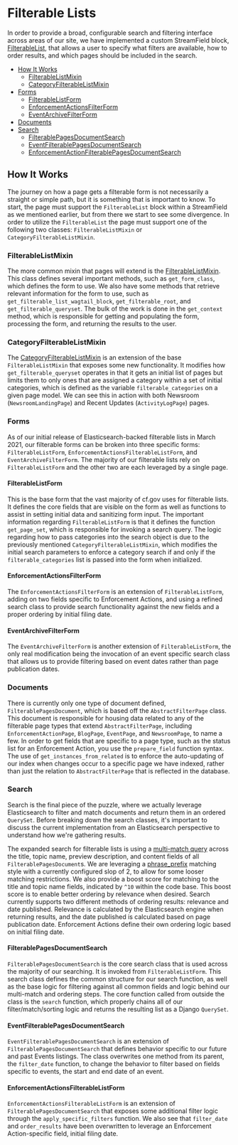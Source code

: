 # Filterable Lists

In order to provide a broad, configurable search and filtering interface across areas of our site, we have implemented a custom StreamField block, [FilterableList](https://github.com/cfpb/consumerfinance.gov/blob/main/cfgov/v1/atomic_elements/organisms.py#L802), that allows a user to specify what filters are available, how to order results, and which pages should be included in the search.

- [How It Works](#how-it-works)
    - [FilterableListMixin](#filterablelistmixin)
    - [CategoryFilterableListMixin](#categoryfilterablelistmixin)
- [Forms](#forms)
    - [FilterableListForm](#filterablelistform)
    - [EnforcementActionsFilterForm](#enforcementactionsfilterform)
    - [EventArchiveFilterForm](#eventarchivefilterform)
- [Documents](#documents)
- [Search](#search)
    - [FilterablePagesDocumentSearch](#filterablepagesdocumentsearch)
    - [EventFilterablePagesDocumentSearch](#eventfilterablepagesdocumentsearch)
    - [EnforcementActionFilterablePagesDocumentSearch](#enforcementactionfilterablepagesdocumentsearch)

## How It Works

The journey on how a page gets a filterable form is not necessarily a straight or simple path, but it is something that is important to know. To start, the page must support the `FilterableList` block within a StreamField as we mentioned earlier, but from there we start to see some divergence. In order to utilize the `FilterableList` the page must support one of the following two classes: `FilterableListMixin` or `CategoryFilterableListMixin`.

### FilterableListMixin

The more common mixin that pages will extend is the [FilterableListMixin](https://github.com/cfpb/consumerfinance.gov/blob/main/cfgov/v1/models/filterable_list_mixins.py#L15). This class defines several important methods, such as `get_form_class`, which defines the form to use. We also have some methods that retrieve relevant information for the form to use, such as `get_filterable_list_wagtail_block`, `get_filterable_root`, and `get_filterable_queryset`. The bulk of the work is done in the `get_context` method, which is responsible for getting and populating the form, processing the form, and returning the results to the user.

### CategoryFilterableListMixin

The [CategoryFilterableListMixin](https://github.com/cfpb/consumerfinance.gov/blob/main/cfgov/v1/models/filterable_list_mixins.py#L199) is an extension of the base `FilterableListMixin` that exposes some new functionality. It modifies how `get_filterable_queryset` operates in that it gets an initial list of pages but limits them to only ones that are assigned a category within a set of initial categories, which is defined as the variable `filterable_categories` on a given page model. We can see this in action with both Newsroom (`NewsroomLandingPage`) and Recent Updates (`ActivityLogPage`) pages.

### Forms

As of our initial release of Elasticsearch-backed filterable lists in March 2021, our filterable forms can be broken into three specific forms: `FilterableListForm`, `EnforcementActionsFilterableListForm`, and `EventArchiveFilterForm`. The majority of our filterable lists rely on `FilterableListForm` and the other two are each leveraged by a single page.

#### FilterableListForm

This is the base form that the vast majority of cf.gov uses for filterable lists. It defines the core fields that are visible on the form as well as functions to assist in setting initial data and sanitizing form input. The important information regarding `FilterableListForm` is that it defines the function `get_page_set`, which is responsible for invoking a search query. The logic regarding how to pass categories into the search object is due to the previously mentioned `CategoryFilterableListMixin`, which modifies the initial search parameters to enforce a category search if and only if the `filterable_categories` list is passed into the form when initialized.

#### EnforcementActionsFilterForm

The `EnforcementActionsFilterForm` is an extension of `FilterableListForm`, adding on two fields specific to Enforcement Actions, and using a refined search class to provide search functionality against the new fields and a proper ordering by initial filing date.

#### EventArchiveFilterForm

The `EventArchiveFilterForm` is another extension of `FilterableListForm`, the only real modification being the invocation of an event specific search class that allows us to provide filtering based on event dates rather than page publication dates.

### Documents

There is currently only one type of document defined, `FilterablePagesDocument`, which is based off the `AbstractFilterPage` class. This document is responsible for housing data related to any of the filterable page types that extend `AbstractFilterPage`, including `EnforcementActionPage`, `BlogPage`, `EventPage`, and `NewsroomPage`, to name a few. In order to get fields that are specific to a page type, such as the status list for an Enforcement Action, you use the `prepare_field` function syntax. The use of `get_instances_from_related` is to enforce the auto-updating of our index when changes occur to a specific page we have indexed, rather than just the relation to `AbstractFilterPage` that is reflected in the database.

### Search

Search is the final piece of the puzzle, where we actually leverage Elasticsearch to filter and match documents and return them in an ordered `QuerySet`. Before breaking down the search classes, it's important to discuss the current implementation from an Elasticsearch perspective to understand how we're gathering results.

The expanded search for filterable lists is using a [multi-match query](https://www.elastic.co/guide/en/elasticsearch/reference/current/query-dsl-multi-match-query.html) across the title, topic name, preview description, and content fields of all `FilterablePagesDocument`s. We are leveraging a [phrase_prefix](https://www.elastic.co/guide/en/elasticsearch/reference/current/query-dsl-multi-match-query.html#type-phrase) matching style with a currently configured slop of 2, to allow for some looser matching restrictions. We also provide a boost score for matching to the title and topic name fields, indicated by `^10` within the code base. This boost score is to enable better ordering by relevance when desired. Search currently supports two different methods of ordering results: relevance and date published. Relevance is calculated by the Elasticsearch engine when returning results, and the date published is calculated based on page publication date. Enforcement Actions define their own ordering logic based on initial filing date. 

#### FilterablePagesDocumentSearch

`FilterablePagesDocumentSearch` is the core search class that is used across the majority of our searching. It is invoked from `FilterableListForm`. This search class defines the common structure for our search function, as well as the base logic for filtering against all common fields and logic behind our multi-match and ordering steps. The core function called from outside the class is the `search` function, which properly chains all of our filter/match/sorting logic and returns the resulting list as a Django `QuerySet`.

#### EventFilterablePagesDocumentSearch

`EventFilterablePagesDocumentSearch` is an extension of `FilterablePagesDocumentSearch` that defines behavior specific to our future and past Events listings. The class overwrites one method from its parent, the `filter_date` function, to change the behavior to filter based on fields specific to events, the start and end date of an event.

#### EnforcementActionsFilterableListForm

`EnforcementActionsFilterableListForm` is an extension of `FilterablePagesDocumentSearch` that exposes some additional filter logic through the `apply_specific_filters` function. We also see that `filter_date` and `order_results` have been overwritten to leverage an Enforcement Action-specific field, initial filing date.
